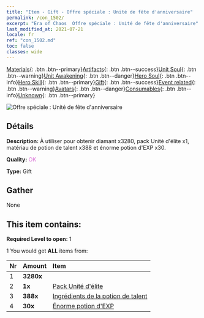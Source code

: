 ```yaml
---
title: "Item - Gift - Offre spéciale : Unité de fête d'anniversaire"
permalink: /con_1502/
excerpt: "Era of Chaos  Offre spéciale : Unité de fête d'anniversaire"
last_modified_at: 2021-07-21
locale: fr
ref: "con_1502.md"
toc: false
classes: wide
---
```

 [Materials](/ItemsFR/){: .btn .btn--primary}[Artifacts](/ItemsFR/Artifacts/){: .btn .btn--success}[Unit Soul](/ItemsFR/UnitSoul/){: .btn .btn--warning}[Unit Awakening](/ItemsFR/UnitAwakening/){: .btn .btn--danger}[Hero Soul](/ItemsFR/HeroSoul/){: .btn .btn--info}[Hero Skill](/ItemsFR/HeroSkill/){: .btn .btn--primary}[Gift](/ItemsFR/Gift/){: .btn .btn--success}[Event related](/ItemsFR/Events/){: .btn .btn--warning}[Avatars](/ItemsFR/Avatars/){: .btn .btn--danger}[Consumables](/ItemsFR/Consumables/){: .btn .btn--info}[Unknown](/ItemsFR/Unknown/){: .btn .btn--primary}

 ![Offre spéciale : Unité de fête d'anniversaire](/images/t/i_907116.png)

## Détails
 **Description:** À utiliser pour obtenir diamant x3280, pack Unité d'élite x1, matériau de potion de talent x388 et énorme potion d'EXP x30.

 **Quality:** <span style="color: #DA70D6">OK</span>

 **Type:** Gift

## Gather

  None

## This item contains:

 **Required Level to open:** 1

 1 You would get **ALL** items  from:

  | Nr | Amount |     Item    |
  |:---|:-------|:------------|
  | 1 |  **3280x** | <i class="fas fa-gem"/> |  | 
  | 2 |  **1x** | [Pack Unité d'élite](/ItemsFR/con_1357/) |  | 
  | 3 |  **388x** | [Ingrédients de la potion de talent](/ItemsFR/con_1120/) |  | 
  | 4 |  **30x** | [Énorme potion d'EXP](/ItemsFR/con_703/) |  | 
